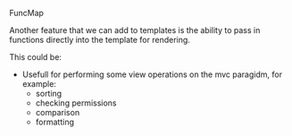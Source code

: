 
FuncMap

Another feature that we can add to templates is the ability to pass in functions directly into the template for rendering.

This could be:
* Usefull for performing some view operations on the mvc paragidm, for example:
    * sorting
    * checking permissions
    * comparison
    * formatting
